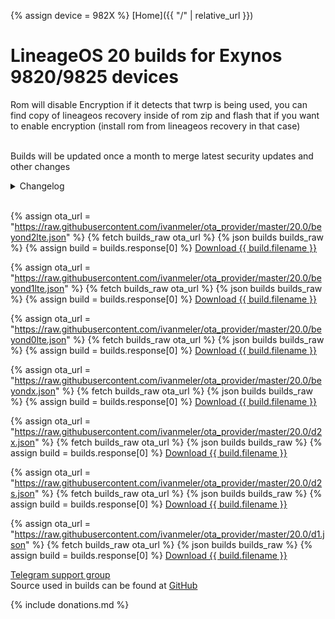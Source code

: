 {% assign device = 982X %}
[Home]({{ "/" | relative_url }})

# LineageOS 20 builds for Exynos 9820/9825 devices 


Rom will disable Encryption if it detects that twrp is being used, you can find copy of lineageos recovery inside of rom zip 
and flash that if you want to enable encryption (install rom from lineageos recovery in that case) <br><br>

Builds will be updated once a month to merge latest security updates and other changes<br>
<details>
  <summary>Changelog</summary>
- Added support for signature spoofing<br>
- OTA Updated built-in<br>
- Vendor partition is using ext4 so it can be modified by user<br>
- Kernel side wireguard support<br>
- Works on latest and older 12 firmwares<br>
- Rom will dynamically chose to encrypt or not to encrypt data based on installed recovery (if TWRP is installed encryption will be disabled)<br>
- Merged December 2022. Security update<br>
- Synced with LineageOS source<br><br><br>
</details><br>

{% assign ota_url = "https://raw.githubusercontent.com/ivanmeler/ota_provider/master/20.0/beyond2lte.json" %}
{% fetch builds_raw ota_url %}
{% json builds builds_raw %}
{% assign build = builds.response[0] %}
<a href="{{ build.url }}">Download {{ build.filename }}</a><br>

{% assign ota_url = "https://raw.githubusercontent.com/ivanmeler/ota_provider/master/20.0/beyond1lte.json" %}
{% fetch builds_raw ota_url %}
{% json builds builds_raw %}
{% assign build = builds.response[0] %}
<a href="{{ build.url }}">Download {{ build.filename }}</a><br>

{% assign ota_url = "https://raw.githubusercontent.com/ivanmeler/ota_provider/master/20.0/beyond0lte.json" %}
{% fetch builds_raw ota_url %}
{% json builds builds_raw %}
{% assign build = builds.response[0] %}
<a href="{{ build.url }}">Download {{ build.filename }}</a><br>

{% assign ota_url = "https://raw.githubusercontent.com/ivanmeler/ota_provider/master/20.0/beyondx.json" %}
{% fetch builds_raw ota_url %}
{% json builds builds_raw %}
{% assign build = builds.response[0] %}
<a href="{{ build.url }}">Download {{ build.filename }}</a><br>

{% assign ota_url = "https://raw.githubusercontent.com/ivanmeler/ota_provider/master/20.0/d2x.json" %}
{% fetch builds_raw ota_url %}
{% json builds builds_raw %}
{% assign build = builds.response[0] %}
<a href="{{ build.url }}">Download {{ build.filename }}</a><br>

{% assign ota_url = "https://raw.githubusercontent.com/ivanmeler/ota_provider/master/20.0/d2s.json" %}
{% fetch builds_raw ota_url %}
{% json builds builds_raw %}
{% assign build = builds.response[0] %}
<a href="{{ build.url }}">Download {{ build.filename }}</a><br>

{% assign ota_url = "https://raw.githubusercontent.com/ivanmeler/ota_provider/master/20.0/d1.json" %}
{% fetch builds_raw ota_url %}
{% json builds builds_raw %}
{% assign build = builds.response[0] %}
<a href="{{ build.url }}">Download {{ build.filename }}</a><br>

[Telegram support group](https://t.me/Exynos9820AOSP)<br>
Source used in builds can be found at [GitHub](https://github.com/SealsPlayground)

{% include donations.md %}
